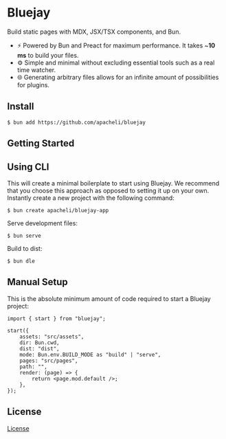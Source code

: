 # Bluejay

Build static pages with MDX, JSX/TSX components, and Bun.

- :zap: Powered by Bun and Preact for maximum performance. It takes ~**10 ms** to build your files.
- :gear: Simple and minimal without excluding essential tools such as a real time watcher.
- :globe_with_meridians: Generating arbitrary files allows for an infinite amount of possibilities for plugins.

## Install

```
$ bun add https://github.com/apacheli/bluejay
```

## Getting Started

## Using CLI

This will create a minimal boilerplate to start using Bluejay. We recommend that you choose this approach as opposed to setting it up on your own. Instantly create a new project with the following command:

```
$ bun create apacheli/bluejay-app
```

Serve development files:

```
$ bun serve
```

Build to dist:

```
$ bun dle
```

## Manual Setup

This is the absolute minimum amount of code required to start a Bluejay project:

```tsx
import { start } from "bluejay";

start({
    assets: "src/assets",
    dir: Bun.cwd,
    dist: "dist",
    mode: Bun.env.BUILD_MODE as "build" | "serve",
    pages: "src/pages",
    path: "",
    render: (page) => {
        return <page.mod.default />;
    },
});
```

## License

[License](LICENSE.txt)
